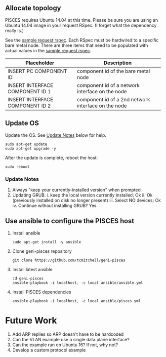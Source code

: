 ## Allocate topology

PISCES requires Ubuntu 14.04 at this time. Please be sure you are using
an Ubuntu 14.04 image in your request RSpec. (I forget what the dependency
really is.)

See the [sample request rspec](request-rspec.xml). Each RSpec must be
hardwired to a specific bare metal node. There are three items that
need to be populated with actual values in the
[sample request rspec](request-rspec.xml).

| Placeholder                     | Description |
| -----------                     | ----------- |
| INSERT PC COMPONENT ID          | component id of the bare metal node |
| INSERT INTERFACE COMPONENT ID 1 | component id of a network interface on the node |
| INSERT INTERFACE COMPONENT ID 2 | component id of a 2nd network interface on the node |

## Update OS

Update the OS. See [Update Notes]() below for help.

```shell
sudo apt-get update
sudo apt-get upgrade -y

```

After the update is complete, reboot the host:

```shell
sudo reboot

```

### Update Notes

1. Always "keep your currently-installed version" when prompted
2. Updating GRUB:
  i. keep the local version currently installed; Ok
  ii. Ok (previously installed on disk no longer present)
  iii. Select NO devices; Ok
  iv. Continue without installing GRUB?  Yes

## Use ansible to configure the PISCES host

1. Install ansible

    ```
    sudo apt-get install -y ansible

    ```

2. Clone geni-pisces repository

    ```
    git clone https://github.com/tcmitchell/geni-pisces

    ```

3. Install latest ansible

    ```
    cd geni-pisces
    ansible-playbook -i localhost, -c local ansible/ansible.yml

    ```

4. Install PISCES dependencies

   ```
   ansible-playbook -i localhost, -c local ansible/pisces.yml

   ```

##



# Future Work

1. Add ARP replies so ARP doesn't have to be hardcoded
2. Can the VLAN example use a single data plane interface?
3. Can the example run on Ubuntu 16? If not, why not?
4. Develop a custom protocol example
